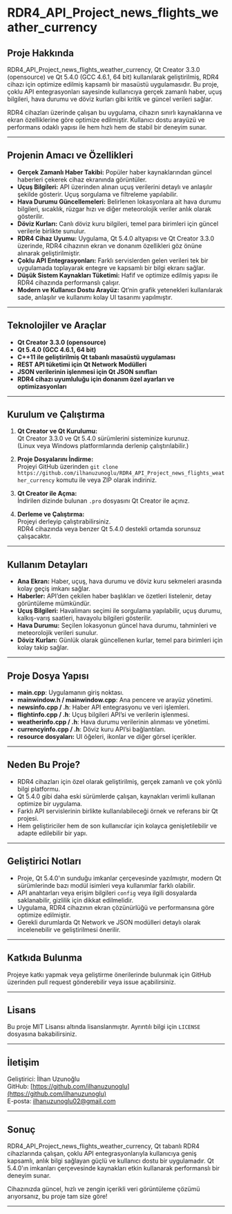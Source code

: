 # RDR4_API_Project_news_flights_weather_currency

## Proje Hakkında

RDR4_API_Project_news_flights_weather_currency, Qt Creator 3.3.0 (opensource) ve Qt 5.4.0 (GCC 4.6.1, 64 bit) kullanılarak geliştirilmiş, RDR4 cihazı için optimize edilmiş kapsamlı bir masaüstü uygulamasıdır. Bu proje, çoklu API entegrasyonları sayesinde kullanıcıya gerçek zamanlı haber, uçuş bilgileri, hava durumu ve döviz kurları gibi kritik ve güncel verileri sağlar. 

RDR4 cihazları üzerinde çalışan bu uygulama, cihazın sınırlı kaynaklarına ve ekran özelliklerine göre optimize edilmiştir. Kullanıcı dostu arayüzü ve performans odaklı yapısı ile hem hızlı hem de stabil bir deneyim sunar.

---

## Projenin Amacı ve Özellikleri

- **Gerçek Zamanlı Haber Takibi:** Popüler haber kaynaklarından güncel haberleri çekerek cihaz ekranında görüntüler.
- **Uçuş Bilgileri:** API üzerinden alınan uçuş verilerini detaylı ve anlaşılır şekilde gösterir. Uçuş sorgulama ve filtreleme yapılabilir.
- **Hava Durumu Güncellemeleri:** Belirlenen lokasyonlara ait hava durumu bilgileri, sıcaklık, rüzgar hızı ve diğer meteorolojik veriler anlık olarak gösterilir.
- **Döviz Kurları:** Canlı döviz kuru bilgileri, temel para birimleri için güncel verilerle birlikte sunulur.
- **RDR4 Cihaz Uyumu:** Uygulama, Qt 5.4.0 altyapısı ve Qt Creator 3.3.0 üzerinde, RDR4 cihazının ekran ve donanım özellikleri göz önüne alınarak geliştirilmiştir.
- **Çoklu API Entegrasyonları:** Farklı servislerden gelen verileri tek bir uygulamada toplayarak entegre ve kapsamlı bir bilgi ekranı sağlar.
- **Düşük Sistem Kaynakları Tüketimi:** Hafif ve optimize edilmiş yapısı ile RDR4 cihazında performanslı çalışır.
- **Modern ve Kullanıcı Dostu Arayüz:** Qt’nin grafik yetenekleri kullanılarak sade, anlaşılır ve kullanımı kolay UI tasarımı yapılmıştır.

---

## Teknolojiler ve Araçlar

- **Qt Creator 3.3.0 (opensource)**
- **Qt 5.4.0 (GCC 4.6.1, 64 bit)**
- **C++11 ile geliştirilmiş Qt tabanlı masaüstü uygulaması**
- **REST API tüketimi için Qt Network Modülleri**
- **JSON verilerinin işlenmesi için Qt JSON sınıfları**
- **RDR4 cihazı uyumluluğu için donanım özel ayarları ve optimizasyonları**

---

## Kurulum ve Çalıştırma

1. **Qt Creator ve Qt Kurulumu:**  
   Qt Creator 3.3.0 ve Qt 5.4.0 sürümlerini sisteminize kurunuz.  
   (Linux veya Windows platformlarında derlenip çalıştırılabilir.)

2. **Proje Dosyalarını İndirme:**  
   Projeyi GitHub üzerinden `git clone https://github.com/ilhanuzunoglu/RDR4_API_Project_news_flights_weather_currency` komutu ile veya ZIP olarak indiriniz.

3. **Qt Creator ile Açma:**  
   İndirilen dizinde bulunan `.pro` dosyasını Qt Creator ile açınız.

4. **Derleme ve Çalıştırma:**  
   Projeyi derleyip çalıştırabilirsiniz.  
   RDR4 cihazında veya benzer Qt 5.4.0 destekli ortamda sorunsuz çalışacaktır.

---

## Kullanım Detayları

- **Ana Ekran:** Haber, uçuş, hava durumu ve döviz kuru sekmeleri arasında kolay geçiş imkanı sağlar.
- **Haberler:** API’den çekilen haber başlıkları ve özetleri listelenir, detay görüntüleme mümkündür.
- **Uçuş Bilgileri:** Havalimanı seçimi ile sorgulama yapılabilir, uçuş durumu, kalkış-varış saatleri, havayolu bilgileri gösterilir.
- **Hava Durumu:** Seçilen lokasyonun güncel hava durumu, tahminleri ve meteorolojik verileri sunulur.
- **Döviz Kurları:** Günlük olarak güncellenen kurlar, temel para birimleri için kolay takip sağlar.

---

## Proje Dosya Yapısı

- **main.cpp**: Uygulamanın giriş noktası.
- **mainwindow.h / mainwindow.cpp**: Ana pencere ve arayüz yönetimi.
- **newsinfo.cpp / .h**: Haber API entegrasyonu ve veri işlemleri.
- **flightinfo.cpp / .h**: Uçuş bilgileri API’si ve verilerin işlenmesi.
- **weatherinfo.cpp / .h**: Hava durumu verilerinin alınması ve yönetimi.
- **currencyinfo.cpp / .h**: Döviz kuru API’si bağlantıları.
- **resource dosyaları:** UI öğeleri, ikonlar ve diğer görsel içerikler.

---

## Neden Bu Proje?

- RDR4 cihazları için özel olarak geliştirilmiş, gerçek zamanlı ve çok yönlü bilgi platformu.
- Qt 5.4.0 gibi daha eski sürümlerde çalışan, kaynakları verimli kullanan optimize bir uygulama.
- Farklı API servislerinin birlikte kullanılabileceği örnek ve referans bir Qt projesi.
- Hem geliştiriciler hem de son kullanıcılar için kolayca genişletilebilir ve adapte edilebilir bir yapı.

---

## Geliştirici Notları

- Proje, Qt 5.4.0'ın sunduğu imkanlar çerçevesinde yazılmıştır, modern Qt sürümlerinde bazı modül isimleri veya kullanımlar farklı olabilir.
- API anahtarları veya erişim bilgileri `config` veya ilgili dosyalarda saklanabilir, gizlilik için dikkat edilmelidir.
- Uygulama, RDR4 cihazının ekran çözünürlüğü ve performansına göre optimize edilmiştir.
- Gerekli durumlarda Qt Network ve JSON modülleri detaylı olarak incelenebilir ve geliştirilmesi önerilir.

---

## Katkıda Bulunma

Projeye katkı yapmak veya geliştirme önerilerinde bulunmak için GitHub üzerinden pull request gönderebilir veya issue açabilirsiniz.

---

## Lisans

Bu proje MIT Lisansı altında lisanslanmıştır. Ayrıntılı bilgi için `LICENSE` dosyasına bakabilirsiniz.

---

## İletişim

Geliştirici: İlhan Uzunoğlu  
GitHub: [https://github.com/ilhanuzunoglu](https://github.com/ilhanuzunoglu)  
E-posta: ilhanuzunoglu02@gmail.com

---

## Sonuç

RDR4_API_Project_news_flights_weather_currency, Qt tabanlı RDR4 cihazlarında çalışan, çoklu API entegrasyonlarıyla kullanıcıya geniş kapsamlı, anlık bilgi sağlayan güçlü ve kullanıcı dostu bir uygulamadır. Qt 5.4.0'ın imkanları çerçevesinde kaynakları etkin kullanarak performanslı bir deneyim sunar.

Cihazınızda güncel, hızlı ve zengin içerikli veri görüntüleme çözümü arıyorsanız, bu proje tam size göre!

---

